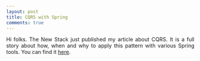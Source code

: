 ```yaml
---
layout: post
title: CQRS with Spring
comments: true
---
```


<p style="text-align:justify;">
Hi folks. The New Stack just published my article about CQRS. It is a full story about how, when and why to  apply this pattern with various Spring tools. You can find it <a href="https://thenewstack.io/how-cqrs-works-with-spring-tools/">here</a>.
</p>


